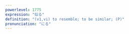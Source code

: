 ```yaml
---
powerlevel: 1775
expression: "似る"
definition: "(v1,vi) to resemble; to be similar; (P)"
pronunciation: "にる"
---
```


